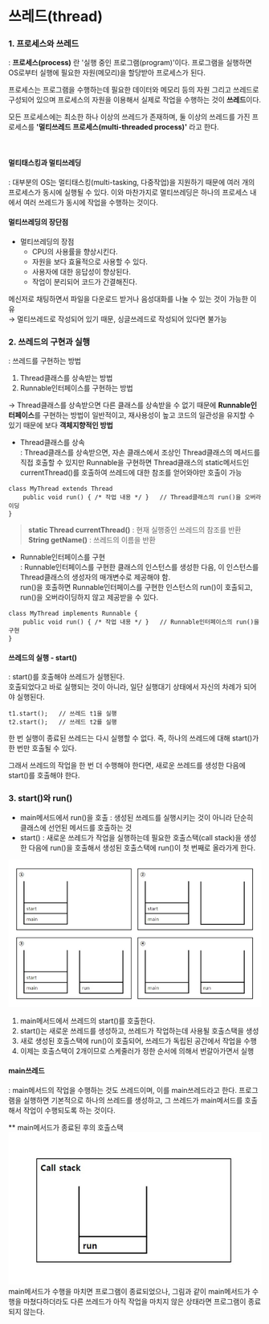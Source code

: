# 쓰레드(thread)

### 1. 프로세스와 쓰레드
: **프로세스(process)** 란 '실행 중인 프로그램(program)'이다.
프로그램을 실행하면 OS로부터 실행에 필요한 자원(메모리)을 할당받아 프로세스가 된다.

프로세스는 프로그램을 수행하는데 필요한 데이터와 메모리 등의 자원 그리고 쓰레드로 구성되어 있으며
프로세스의 자원을 이용해서 실제로 작업을 수행하는 것이 **쓰레드**이다.

모든 프로세스에는 최소한 하나 이상의 쓰레드가 존재하며,
둘 이상의 쓰레드를 가진 프로세스를 **'멀티쓰레드 프로세스(multi-threaded process)'** 라고 한다.

<br>

#### 멀티태스킹과 멀티쓰레딩
: 대부분의 OS는 멀티태스킹(multi-tasking, 다중작업)을 지원하기 때문에
여러 개의 프로세스가 동시에 실행될 수 있다.
이와 마찬가지로 멀티쓰레딩은 하나의 프로세스 내에서 여러 쓰레드가 동시에 작업을 수행하는 것이다.


#### 멀티쓰레딩의 장단점
- 멀티쓰레딩의 장점
  - CPU의 사용률을 향상시킨다.
  - 자원을 보다 효율적으로 사용할 수 있다.
  - 사용자에 대한 응답성이 향상된다.
  - 작업이 분리되어 코드가 간결해진다.

메신저로 채팅하면서 파일을 다운로드 받거나 음성대화를 나눌 수 있는 것이 가능한 이유 <br>
→ 멀티쓰레드로 작성되어 있기 때문, 싱글쓰레드로 작성되어 있다면 불가능


### 2. 쓰레드의 구현과 실행
: 쓰레드를 구현하는 방법
1. Thread클래스를 상속받는 방법
2. Runnable인터페이스를 구현하는 방법

→ Thread클래스를 상속받으면 다른 클래스를 상속받을 수 없기 때문에
**Runnable인터페이스**를 구현하는 방법이 일반적이고,
재사용성이 높고 코드의 일관성을 유지할 수 있기 때문에 보다 **객체지향적인 방법**

- Thread클래스를 상속 <br>
: Thread클래스를 상속받으면, 자손 클래스에서 조상인 Thread클래스의 메서드를 직접 호출할 수 있지만
Runnable을 구현하면 Thread클래스의 static메서드인 currentThread()를 호출하여 쓰레드에 대한
참조를 얻어와야만 호출이 가능
```
class MyThread extends Thread
    public void run() { /* 작업 내용 */ }   // Thread클래스의 run()을 오버라이딩
}
```

> **static Thread currentThread()** : 현재 실행중인 쓰레드의 참조를 반환
> <br>
> **String getName()** : 쓰레드의 이름을 반환

- Runnable인터페이스를 구현 <br>
: Runnable인터페이스를 구현한 클래스의 인스턴스를 생성한 다음,
이 인스턴스를 Thread클래스의 생성자의 매개변수로 제공해야 함. <br>
run()을 호출하면 Runnable인터페이스를 구현한 인스턴스의 run()이 호출되고, 
run()을 오버라이딩하지 않고 제공받을 수 있다.
```
class MyThread implements Runnable {
    public void run() { /* 작업 내용 */ }   // Runnable인터페이스의 run()을 구현
}
```

#### 쓰레드의 실행 - start()
: start()를 호출해야 쓰레드가 실행된다.
<br> 호출되었다고 바로 실행되는 것이 아니라, 일단 실행대기 상태에서 자신의 차례가 되어야 실행된다.

```
t1.start();   // 쓰레드 t1을 실행
t2.start();   // 쓰레드 t2를 실행
```

한 번 실행이 종료된 쓰레드는 다시 실행할 수 없다.
즉, 하나의 쓰레드에 대해 start()가 한 번만 호출될 수 있다.

그래서 쓰레드의 작업을 한 번 더 수행해야 한다면, 새로운 쓰레드를 생성한 다음에 start()를 호출해야 한다.

### 3. start()와 run()
- main메서드에서 run()을 호출 : 생성된 쓰레드를 실행시키는 것이 아니라 단순히 클래스에 선언된 메서드를 호출하는 것
- start() : 새로운 쓰레드가 작업을 실행하는데 필요한 호출스택(call stack)을 생성한 다음에 run()을 호출해서
생성된 호출스택에 run()이 첫 번째로 올라가게 한다.

![thread](../data/thread.jpg)
1. main메서드에서 쓰레드의 start()를 호출한다.
2. start()는 새로운 쓰레드를 생성하고, 쓰레드가 작업하는데 사용될 호출스택을 생성
3. 새로 생성된 호출스택에 run()이 호출되어, 쓰레드가 독립된 공간에서 작업을 수행
4. 이제는 호출스택이 2개이므로 스케줄러가 정한 순서에 의해서 번갈아가면서 실행


#### main쓰레드
: main메서드의 작업을 수행하는 것도 쓰레드이며, 이를 main쓰레드라고 한다.
프로그램을 실행하면 기본적으로 하나의 쓰레드를 생성하고, 그 쓰레드가 main메서드를 호출해서 작업이 수행되도록 하는 것이다.

** main메서드가 종료된 후의 호출스택
![callstack](../data/callstack.jpg)
main메서드가 수행을 마치면 프로그램이 종료되었으나, 그림과 같이 main메서드가 수행을 마쳤다하더라도
다른 쓰레드가 아직 작업을 마치지 않은 상태라면 프로그램이 종료되지 않는다.